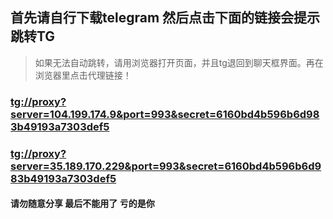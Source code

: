 ## 首先请自行下载telegram 然后点击下面的链接会提示跳转TG
>如果无法自动跳转，请用浏览器打开页面，并且tg退回到聊天框界面。再在浏览器里点击代理链接！

### [tg://proxy?server=104.199.174.9&port=993&secret=6160bd4b596b6d983b49193a7303def5](tg://proxy?server=104.199.174.9&port=993&secret=6160bd4b596b6d983b49193a7303def5)
### [tg://proxy?server=35.189.170.229&port=993&secret=6160bd4b596b6d983b49193a7303def5](tg://proxy?server=35.189.170.229&port=993&secret=6160bd4b596b6d983b49193a7303def5)


#### 请勿随意分享 最后不能用了 亏的是你
